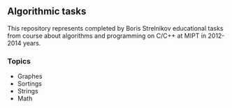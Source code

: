 ## Algorithmic tasks

This repository represents completed by Boris Strelnikov educational tasks from course about algorithms and programming on C/C++ at MIPT in 2012-2014 years.

### Topics

* Graphes
* Sortings
* Strings
* Math
